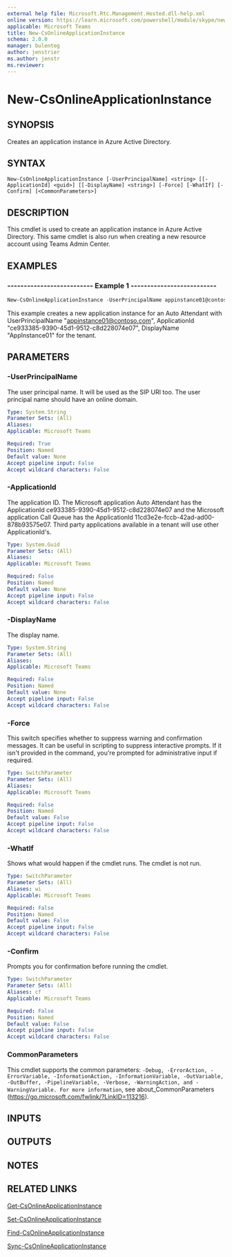 ```yaml
---
external help file: Microsoft.Rtc.Management.Hosted.dll-help.xml
online version: https://learn.microsoft.com/powershell/module/skype/new-csonlineapplicationinstance
applicable: Microsoft Teams
title: New-CsOnlineApplicationInstance
schema: 2.0.0
manager: bulenteg
author: jenstrier
ms.author: jenstr
ms.reviewer:
---
```


# New-CsOnlineApplicationInstance

## SYNOPSIS
Creates an application instance in Azure Active Directory. 

## SYNTAX

```
New-CsOnlineApplicationInstance [-UserPrincipalName] <string> [[-ApplicationId] <guid>] [[-DisplayName] <string>] [-Force] [-WhatIf] [-Confirm] [<CommonParameters>]
```

## DESCRIPTION
This cmdlet is used to create an application instance in Azure Active Directory. This same cmdlet is also run when creating a new resource account using Teams Admin Center.

## EXAMPLES

### -------------------------- Example 1 --------------------------
```powershell
New-CsOnlineApplicationInstance -UserPrincipalName appinstance01@contoso.com -ApplicationId ce933385-9390-45d1-9512-c8d228074e07 -DisplayName "AppInstance01"
```

This example creates a new application instance for an Auto Attendant with UserPrincipalName "appinstance01@contoso.com", ApplicationId "ce933385-9390-45d1-9512-c8d228074e07", DisplayName "AppInstance01" for the tenant.

## PARAMETERS

### -UserPrincipalName
The user principal name. It will be used as the SIP URI too. The user principal name should have an online domain.

```yaml
Type: System.String
Parameter Sets: (All)
Aliases:
Applicable: Microsoft Teams

Required: True
Position: Named
Default value: None
Accept pipeline input: False
Accept wildcard characters: False
```

### -ApplicationId
The application ID. The Microsoft application Auto Attendant has the ApplicationId ce933385-9390-45d1-9512-c8d228074e07 and the Microsoft application Call Queue has the ApplicationId 11cd3e2e-fccb-42ad-ad00-878b93575e07. Third party applications available in a tenant will use other ApplicationId's.

```yaml
Type: System.Guid
Parameter Sets: (All)
Aliases:
Applicable: Microsoft Teams

Required: False
Position: Named
Default value: None
Accept pipeline input: False
Accept wildcard characters: False
```

### -DisplayName
The display name.

```yaml
Type: System.String
Parameter Sets: (All)
Aliases:
Applicable: Microsoft Teams

Required: False
Position: Named
Default value: None
Accept pipeline input: False
Accept wildcard characters: False
```

### -Force
This switch specifies whether to suppress warning and confirmation messages. It can be useful in scripting to suppress interactive prompts. If it isn't provided in the command, you're prompted for administrative input if required.

```yaml
Type: SwitchParameter
Parameter Sets: (All)
Aliases:
Applicable: Microsoft Teams

Required: False
Position: Named
Default value: False
Accept pipeline input: False
Accept wildcard characters: False
```

### -WhatIf
Shows what would happen if the cmdlet runs.
The cmdlet is not run.

```yaml
Type: SwitchParameter
Parameter Sets: (All)
Aliases: wi
Applicable: Microsoft Teams

Required: False
Position: Named
Default value: False
Accept pipeline input: False
Accept wildcard characters: False
```

### -Confirm
Prompts you for confirmation before running the cmdlet.

```yaml
Type: SwitchParameter
Parameter Sets: (All)
Aliases: cf
Applicable: Microsoft Teams

Required: False
Position: Named
Default value: False
Accept pipeline input: False
Accept wildcard characters: False
```

### CommonParameters
This cmdlet supports the common parameters: `-Debug, -ErrorAction, -ErrorVariable, -InformationAction, -InformationVariable, -OutVariable, -OutBuffer, -PipelineVariable, -Verbose, -WarningAction, and -WarningVariable. For more information`, see about_CommonParameters (https://go.microsoft.com/fwlink/?LinkID=113216).

## INPUTS

## OUTPUTS

## NOTES

## RELATED LINKS

[Get-CsOnlineApplicationInstance](Get-CsOnlineApplicationInstance.md)

[Set-CsOnlineApplicationInstance](Set-CsOnlineApplicationInstance.md)

[Find-CsOnlineApplicationInstance](Find-CsOnlineApplicationInstance.md)

[Sync-CsOnlineApplicationInstance](Sync-CsOnlineApplicationInstance.md)
